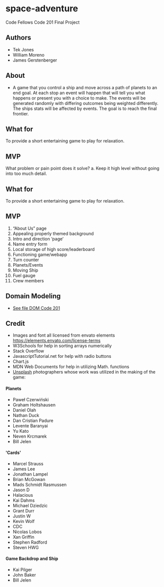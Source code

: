 # space-adventure
Code Fellows Code 201 Final Project

## Authors
* Tek Jones
* William Moreno
* James Gerstenberger

## About
- A game that you control a ship and move across a path of planets to an end goal. At each stop an event will happen that will tell you what happens or present you with a choice to make. The events will be generated randomly with differing outcomes being weighted differently. The ships stats will be affected by events. The goal is to reach the final frontier.
 

## What for
To provide a short entertaining game to play for relaxation.


## MVP
  What problem or pain point does it solve? a. Keep it high level without going into too much detail.

## What for
To provide a short entertaining game to play for relaxation.

## MVP
1. “About Us” page
2. Appealing properly themed background
3. Intro and direction ‘page’
4. Name entry form
5. Local storage of high score/leaderboard
6. Functioning game/webapp
7. Turn counter
8. Planets/Events
9. Moving Ship
10. Fuel gauge
11. Crew members


## Domain Modeling
* [See file DOM Code 201](DOM_code_201.png)


## Credit
* Images and font all licensed from envato elements https://elements.envato.com/license-terms
* W3Schools for help in sorting arrays numerically
* Stack Overflow
* JavascriptTutorial.net for help with radio buttons
* Chart.js
* MDN Web Documents for help in utilizing Math. functions
* [Unsplash](https://unsplash.com/) photographers whose work was utilized in the making of the game:

#### Planets

- Paweł Czerwiński
- Graham Holtshausen
- Daniel Olah
- Nathan Duck
- Dan Cristian Padure
- Levente Baranyai
- Yu Kato
- Neven Krcmarek
- Bill Jelen

#### 'Cards'

- Marcel Strauss
- James Lee
- Jonathan Lampel
- Brian McGowan
- Mads Schmidt Rasmussen
- Jason D
- Halacious
- Kai Dahms
- Michael Dziedzic
- Grant Durr
- Justin W
- Kevin Wolf
- CDC
- Nicolas Lobos
- Xan Griffin
- Stephen Radford
- Steven HWG

#### Game Backdrop and Ship

- Kai Pilger
- John Baker
- Bill Jelen
